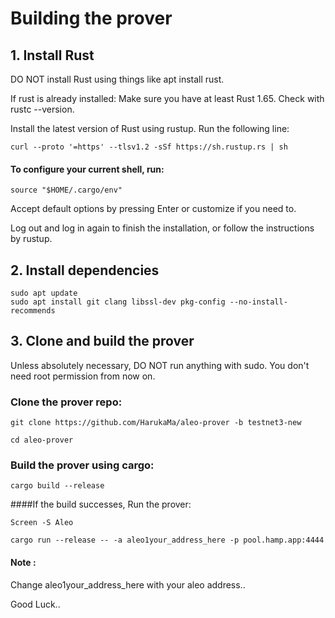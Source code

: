 
# Building the prover

## 1. Install Rust
DO NOT install Rust using things like apt install rust.

If rust is already installed: Make sure you have at least Rust 1.65. Check with rustc --version.

Install the latest version of Rust using rustup. Run the following line:
```
curl --proto '=https' --tlsv1.2 -sSf https://sh.rustup.rs | sh
```

#### To configure your current shell, run:
```
source "$HOME/.cargo/env"
```
Accept default options by pressing Enter or customize if you need to.

Log out and log in again to finish the installation, or follow the instructions by rustup.

## 2. Install dependencies
```
sudo apt update
sudo apt install git clang libssl-dev pkg-config --no-install-recommends
```
## 3. Clone and build the prover
Unless absolutely necessary, DO NOT run anything with sudo. You don't need root permission from now on.

### Clone the prover repo:
```
git clone https://github.com/HarukaMa/aleo-prover -b testnet3-new
```
```
cd aleo-prover
```
### Build the prover using cargo:
```
cargo build --release
```
####If the build successes, Run the prover:
```
Screen -S Aleo
```
```
cargo run --release -- -a aleo1your_address_here -p pool.hamp.app:4444
```

#### Note :
Change aleo1your_address_here with your aleo address..

Good Luck..
